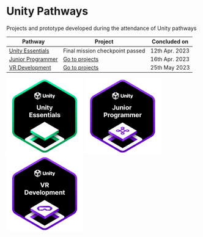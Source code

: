 # Unity Pathways

Projects and prototype developed during the attendance of Unity pathways

| **Pathway**                                                            | **Project**                                                                                                                  | **Concluded on** |
|------------------------------------------------------------------------|------------------------------------------------------------------------------------------------------------------------------|------------------|
| [Unity Essentials](https://learn.unity.com/pathway/unity-essentials)   | Final mission checkpoint passed                                                                                              | 12th Apr. 2023   |
| [Junior Programmer](https://learn.unity.com/pathway/junior-programmer) | [Go to projects](https://github.com/ManueleVeggi/unipways/tree/ae0deafcb94d79457a7820a003cb09ccfd1936d7/Junior%20Programmer) | 16th Apr. 2023   |
| [VR Development](https://learn.unity.com/pathway/vr-development)       | [Go to projects](https://drive.google.com/file/d/142OVf4UkpBVx38pxQfZBx-ZirYksxBJw/view?usp=sharing)                         | 25th May 2023    |

<p float="center">
  <img src="https://github.com/ManueleVeggi/unipways/blob/5c1bf7656ed91862d65ac5a8fcb031280093c28e/Badges/unity-essentials-pathway.png" width="200" />
  <img src="https://github.com/ManueleVeggi/unipways/blob/5c1bf7656ed91862d65ac5a8fcb031280093c28e/Badges/unity-junior-programmer.png" width="200" /> 
  <img src="https://github.com/ManueleVeggi/unipways/blob/5c1bf7656ed91862d65ac5a8fcb031280093c28e/Badges/unity-vr-development.png" width="200" />
</p>
